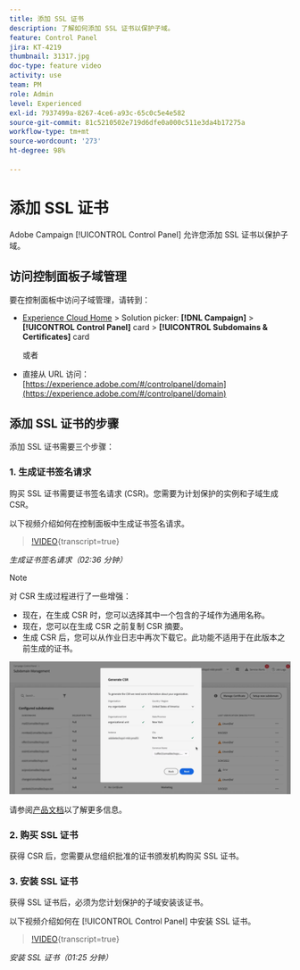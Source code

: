 ```yaml
---
title: 添加 SSL 证书
description: 了解如何添加 SSL 证书以保护子域。
feature: Control Panel
jira: KT-4219
thumbnail: 31317.jpg
doc-type: feature video
activity: use
team: PM
role: Admin
level: Experienced
exl-id: 7937499a-8267-4ce6-a93c-65c0c5e4e582
source-git-commit: 81c5210502e719d6dfe0a000c511e3da4b17275a
workflow-type: tm+mt
source-wordcount: '273'
ht-degree: 98%

---
```


# 添加 SSL 证书

Adobe Campaign [!UICONTROL Control Panel] 允许您添加 SSL 证书以保护子域。

## 访问控制面板子域管理

要在控制面板中访问子域管理，请转到：

* [Experience Cloud Home](https://experience.adobe.com/#/home) > Solution picker: **[!DNL Campaign]** > **[!UICONTROL Control Panel]** card > **[!UICONTROL Subdomains & Certificates]** card

  或者
* 直接从 URL 访问：[https://experience.adobe.com/#/controlpanel/domain](https://experience.adobe.com/#/controlpanel/domain)

## 添加 SSL 证书的步骤

添加 SSL 证书需要三个步骤：

### 1. 生成证书签名请求

购买 SSL 证书需要证书签名请求 (CSR)。您需要为计划保护的实例和子域生成 CSR。

以下视频介绍如何在控制面板中生成证书签名请求。

>[!VIDEO](https://video.tv.adobe.com/v/31317?learn=on){transcript=true}

*生成证书签名请求（02:36 分钟）*

>[!NOTE]
>
>对 CSR 生成过程进行了一些增强：
>
>* 现在，在生成 CSR 时，您可以选择其中一个包含的子域作为通用名称。
>* 现在，您可以在生成 CSR 之前复制 CSR 摘要。
>* 生成 CSR 后，您可以从作业日志中再次下载它。此功能不适用于在此版本之前生成的证书。
>
>![下载 CSR](/help/assets/download-csr.gif)
>
>请参阅[产品文档](https://experienceleague.adobe.com/docs/control-panel/using/subdomains-and-certificates/renew-ssl/renewing-subdomain-certificate.html?lang=zh-Hans)以了解更多信息。
>

### 2. 购买 SSL 证书

获得 CSR 后，您需要从您组织批准的证书颁发机构购买 SSL 证书。

### 3. 安装 SSL 证书

获得 SSL 证书后，必须为您计划保护的子域安装该证书。

以下视频介绍如何在 [!UICONTROL Control Panel] 中安装 SSL 证书。

>[!VIDEO](https://video.tv.adobe.com/v/31166?learn=on){transcript=true}

*安装 SSL 证书（01:25 分钟）*


